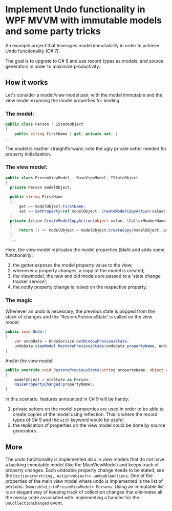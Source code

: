 # Implement Undo functionality in WPF MVVM with immutable models and some party tricks

An example project that leverages model immutability in order to achieve Undo functionality (C# 7).

The goal is to upgrate to C# 9 and use record types as models, and source generators in order to maximize productivity.

## How it works

Let's consider a model/view model pair, with the model immutable and the view model exposing the model properties for binding.

### The model:
```c#
public class Person : IStateObject
{
    public string FirstName { get; private set; }
...
```

The model is reather straightforward, note the ugly private setter needed for property initialization.

### The view model:
```c#
public class PresonViewModel : BaseViewModel, IStateObject
{
  private Person modelObject;
  
  public string FirstName 
  { 
      get => modelObject.FirstName; 
      set => SetProperty(ref modelObject, CreateModelCopyAction(value) ); 
  }
  private Action CreateModelCopyAction(object value, [CallerMemberName] string propertyName = null)
  {
      return () => modelObject = modelObject.CreateCopy(modelObject, propertyName, value) as Person;
  }
  ...
```

Here, the view model replicates the model properties (blah) and adds some functionality:

  1. the getter exposes the model property value to the view;
  1. whenever a property changes, a copy of the model is created;
  1. the viewmodel, the new and old models are passed to a 'state change tracker service';
  1. the notify property change is raised on the respective property;

### The magic

Whenever an undo is necessary, the previous state is popped from the stack of changes and the 'RestorePreviousState' is called on the view model:

```c#
public void Undo() 
{
    var undoData = UndoService.GetWindowPreviousState;
    undoData.viewModel.RestorePreviousState(undoData.propertyName, undoData.oldState, undoData.newState);
}
```

And in the view model:

```c#
public override void RestorePreviousState(string propertyName, object oldState, object newState)
{
    modelObject = oldState as Person;
    RaisePropertyChanged(propertyName);
}
```

In this scenario, features announced in C# 9 will be handy:

1. private setters on the model's properties are used in order to be able to create copies of the model using reflection. This is where the record types of C# 9 and the `with` keyword would be useful.
1. the replication of properties on the view model could be done by source generators.

## More

The undo functionality is implemented also in view models that do not have a backing immutable model (like the MainViewModel) and keeps track of property changes. Each undoable property change needs to be stated, see the `Dictionary<string, Action<object>> undoableActions`. 
One of the properties of the main view model where undo is implemented is the list of persons: `ImmutableList<PresonViewModel> Persons`. Using an immutable list is an elegant way of keeping track of collection changes that eliminates all the messy code associated with implementing a handler for the `OnCollectionChanged` event.


